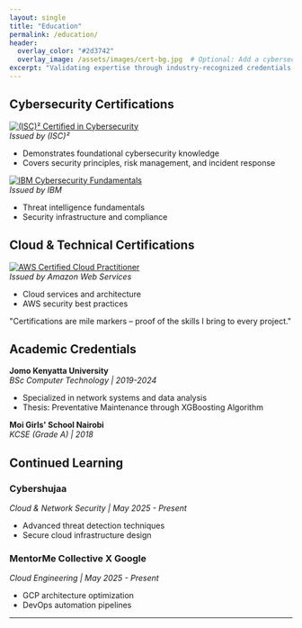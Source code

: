 ```yaml
---
layout: single
title: "Education"
permalink: /education/
header:
  overlay_color: "#2d3742"
  overlay_image: /assets/images/cert-bg.jpg  # Optional: Add a cybersecurity/digital background
excerpt: "Validating expertise through industry-recognized credentials."
---
```


## Cybersecurity Certifications

[![(ISC)² Certified in Cybersecurity](https://img.shields.io/badge/(ISC)²-Certified_in_Cybersecurity-blue?logo=isc2&logoColor=white)](https://www.credly.com/badges/1467a677-9e9a-4c43-8871-05175f4a8c7a)  
*Issued by (ISC)²*  
- Demonstrates foundational cybersecurity knowledge  
- Covers security principles, risk management, and incident response  

[![IBM Cybersecurity Fundamentals](https://img.shields.io/badge/IBM-Cybersecurity_Fundamentals-052FAD?logo=ibm)](https://www.credly.com/badges/7617bcd0-fbc4-4f51-9228-8e80f1f4c0ee)  
*Issued by IBM*  
- Threat intelligence fundamentals  
- Security infrastructure and compliance  

## Cloud & Technical Certifications

[![AWS Certified Cloud Practitioner](https://img.shields.io/badge/AWS-Cloud_Practitioner-FF9900?logo=amazonaws)](https://www.credly.com/badges/6a80b830-01d5-4002-9a94-8e52ef516d63)  
*Issued by Amazon Web Services*  
- Cloud services and architecture  
- AWS security best practices  

"Certifications are mile markers – proof of the skills I bring to every project."

## Academic Credentials

**Jomo Kenyatta University**  
*BSc Computer Technology | 2019-2024*  
- Specialized in network systems and data analysis  
- Thesis: Preventative Maintenance through XGBoosting Algorithm  

**Moi Girls' School Nairobi**  
*KCSE (Grade A) | 2018*  

## Continued Learning

### **Cybershujaa**  
*Cloud & Network Security | May 2025 - Present*  
- Advanced threat detection techniques  
- Secure cloud infrastructure design  

### **MentorMe Collective X Google**  
*Cloud Engineering | May 2025 - Present*  
- GCP architecture optimization  
- DevOps automation pipelines  

---
